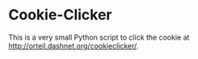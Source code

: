 Cookie-Clicker
==============

This is a very small Python script to click the cookie at http://orteil.dashnet.org/cookieclicker/.
